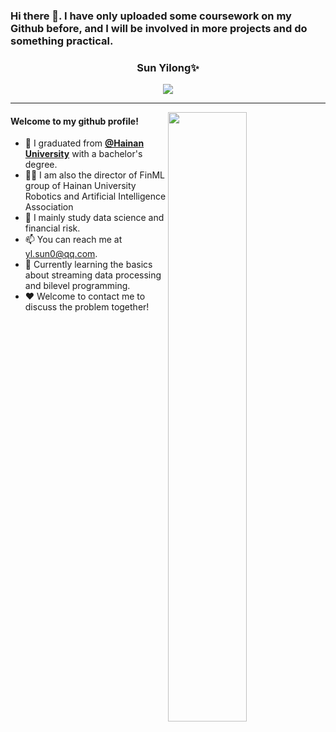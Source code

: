 ### Hi there 👋. I have only uploaded some coursework on my Github before, and I will be involved in more projects and do something practical.

<h3 align="center"> Sun Yilong✨ </h3>
<div align="center"> <img src="https://visitor-badge.glitch.me/badge?page_id=sunyilong0 " /> </div>




---

<img align="right" src="https://github-readme-stats.vercel.app/api?username=sunyilong0&show_icons=true&hide_border=true" width="50%">

#### Welcome to my github profile!
<!-- languages:start -->
<!-- prettier-ignore-start -->
<!-- markdownlint-disable -->
- 🔭 I graduated from  [**@Hainan University**](https://ha.hainanu.edu.cn/home2020/) with a bachelor's degree.
- 🤾‍♂️ I am also the director of FinML group of Hainan University Robotics and Artificial Intelligence Association
- 🌱 I mainly study data science and financial risk.
- 📫 You can reach me at [yl.sun0@qq.com](mailto:yl.sun0@qq.com).
- 🎨 Currently learning the basics about streaming data processing and bilevel programming.
- ❤️ Welcome to contact me to discuss the problem together!
<!-- markdownlint-restore -->
<!-- prettier-ignore-end -->
<!-- languages:end -->


